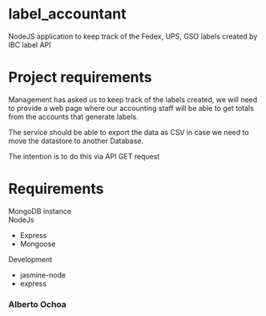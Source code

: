 # label_accountant
NodeJS application to keep track of the Fedex, UPS, GSO labels created by IBC label API

# Project requirements
Management has asked us to keep track of the labels created, we will need to provide a web page where our
accounting staff will be able to get totals from the accounts that generate labels.  

The service should be able to export the data as CSV in case we need to move the datastore to another Database.  

The intention is to do this via API GET request

# Requirements
MongoDB instance  
NodeJs 
 - Express
 - Mongoose

 Development
   - jasmine-node
   - express

### Alberto Ochoa
